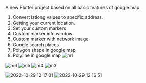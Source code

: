 

A new Flutter project based on all basic features of google map.

1. Convert latlong values to specific address.
2. Getting your current location.
3. Set your custom markers
4. Custom marker info window.
5. Custom marker with network image
6. Google search places
7. Polygon shape in google map
8. Polyline in google map
![m1](https://user-images.githubusercontent.com/26230006/181914086-1bb977a6-dfb9-4539-95ac-f23ed3f8a998.jpeg)

![m6](https://user-images.githubusercontent.com/26230006/181914121-33e98454-654b-436d-a366-2d6de7a67664.jpeg)
![m5](https://user-images.githubusercontent.com/26230006/181914122-94c71d37-57a1-44aa-aea0-10935af68944.jpeg)
![m4](https://user-images.githubusercontent.com/26230006/181914125-317baf18-ad29-4435-9db6-35b5acd95e22.jpeg)
![m3](https://user-images.githubusercontent.com/26230006/181914129-0cf704fe-c0e8-4482-bae9-09c54368c1fd.jpeg)


![2022-10-29 12 17 01](https://user-images.githubusercontent.com/26230006/198818108-955c00bf-4396-46da-b49c-a56b26d7fb72.jpg)
![2022-10-29 12 16 51](https://user-images.githubusercontent.com/26230006/198818112-f6c46c29-efc9-4a6d-8c07-6dd92eb450f8.jpg)
